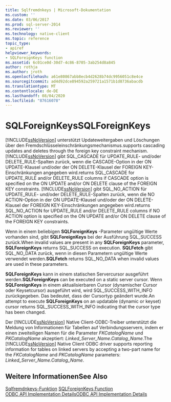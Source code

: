 ```yaml
---
title: Sqlfremdnkeys | Microsoft-Dokumentation
ms.custom: ''
ms.date: 03/06/2017
ms.prod: sql-server-2014
ms.reviewer: ''
ms.technology: native-client
ms.topic: reference
topic_type:
- apiref
helpviewer_keywords:
- SQLForeignKeys function
ms.assetid: 6c01ce0d-30d7-4c86-8705-3ab254d8a845
author: rothja
ms.author: jroth
ms.openlocfilehash: a61e80867abb8ecb4d2628b74dc9956051c8e4ce
ms.sourcegitcommit: ad4d92dce894592a259721a1571b1d8736abacdb
ms.translationtype: MT
ms.contentlocale: de-DE
ms.lasthandoff: 08/04/2020
ms.locfileid: "87616078"
---
```

# <a name="sqlforeignkeys"></a><span data-ttu-id="f3380-102">SQLForeignKeys</span><span class="sxs-lookup"><span data-stu-id="f3380-102">SQLForeignKeys</span></span>
  [!INCLUDE[ssNoVersion](../../includes/ssnoversion-md.md)] <span data-ttu-id="f3380-103">unterstützt Updateweitergaben und Löschungen über den Fremdschlüsseleinschränkungsmechanismus.</span><span class="sxs-lookup"><span data-stu-id="f3380-103">supports cascading updates and deletes through the foreign key constraint mechanism.</span></span> [!INCLUDE[ssNoVersion](../../includes/ssnoversion-md.md)] <span data-ttu-id="f3380-104">gibt SQL_CASCADE für UPDATE_RULE- und/oder DELETE_RULE-Spalten zurück, wenn die CASCADE-Option in der ON UPDATE-Klausel und/oder der ON DELETE-Klausel der FOREIGN KEY-Einschränkungen angegeben wird.</span><span class="sxs-lookup"><span data-stu-id="f3380-104">returns SQL_CASCADE for UPDATE_RULE and/or DELETE_RULE columns if CASCADE option is specified on the ON UPDATE and/or ON DELETE clause of the FOREIGN KEY constraints.</span></span> [!INCLUDE[ssNoVersion](../../includes/ssnoversion-md.md)] <span data-ttu-id="f3380-105">gibt SQL_NO_ACTION für UPDATE_RULE- und/oder DELETE_RULE-Spalten zurück, wenn die NO ACTION-Option in der ON UPDATE-Klausel und/oder der ON DELETE-Klausel der FOREIGN KEY-Einschränkungen angegeben wird.</span><span class="sxs-lookup"><span data-stu-id="f3380-105">returns SQL_NO_ACTION for UPDATE_RULE and/or DELETE_RULE columns if NO ACTION option is specified on the ON UPDATE and/or ON DELETE clause of the FOREIGN KEY constraints.</span></span>  
  
 <span data-ttu-id="f3380-106">Wenn in einem beliebigen **SQLForeignKeys** -Parameter ungültige Werte vorhanden sind, gibt **SQLForeignKeys** bei der Ausführung SQL_SUCCESS zurück.</span><span class="sxs-lookup"><span data-stu-id="f3380-106">When invalid values are present in any **SQLForeignKeys** parameter, **SQLForeignKeys** returns SQL_SUCCESS on execution.</span></span> <span data-ttu-id="f3380-107">**SQLFetch** gibt SQL_NO_DATA zurück, wenn in diesen Parametern ungültige Werte verwendet werden.</span><span class="sxs-lookup"><span data-stu-id="f3380-107">**SQLFetch** returns SQL_NO_DATA when invalid values are used in these parameters.</span></span>  
  
 <span data-ttu-id="f3380-108">**SQLForeignKeys** kann in einem statischen Servercursor ausgeführt werden.</span><span class="sxs-lookup"><span data-stu-id="f3380-108">**SQLForeignKeys** can be executed on a static server cursor.</span></span> <span data-ttu-id="f3380-109">Wenn **SQLForeignKeys** in einem aktualisierbaren Cursor (dynamischer Cursor oder Keysetcursor) ausgeführt wird, wird SQL_SUCCESS_WITH_INFO zurückgegeben. Das bedeutet, dass der Cursortyp geändert wurde.</span><span class="sxs-lookup"><span data-stu-id="f3380-109">An attempt to execute **SQLForeignKeys** on an updatable (dynamic or keyset) cursor returns SQL_SUCCESS_WITH_INFO indicating that the cursor type has been changed.</span></span>  
  
 <span data-ttu-id="f3380-110">Der [!INCLUDE[ssNoVersion](../../includes/ssnoversion-md.md)] Native Client-ODBC-Treiber unterstützt die Meldung von Informationen für Tabellen auf Verbindungsservern, indem er einen zweiteiligen Namen für die Parameter *FKCatalogName* und *PKCatalogName* akzeptiert: *Linked_Server_Name.Catalog_Name*.</span><span class="sxs-lookup"><span data-stu-id="f3380-110">The [!INCLUDE[ssNoVersion](../../includes/ssnoversion-md.md)] Native Client ODBC driver supports reporting information for tables on linked servers by accepting a two-part name for the *FKCatalogName* and *PKCatalogName* parameters: *Linked_Server_Name.Catalog_Name*.</span></span>  
  
## <a name="see-also"></a><span data-ttu-id="f3380-111">Weitere Informationen</span><span class="sxs-lookup"><span data-stu-id="f3380-111">See Also</span></span>  
 <span data-ttu-id="f3380-112">[Sqlfremdnkeys-Funktion](https://go.microsoft.com/fwlink/?LinkId=59344) </span><span class="sxs-lookup"><span data-stu-id="f3380-112">[SQLForeignKeys Function](https://go.microsoft.com/fwlink/?LinkId=59344) </span></span>  
 [<span data-ttu-id="f3380-113">ODBC API Implementation Details</span><span class="sxs-lookup"><span data-stu-id="f3380-113">ODBC API Implementation Details</span></span>](odbc-api-implementation-details.md)  
  
  
